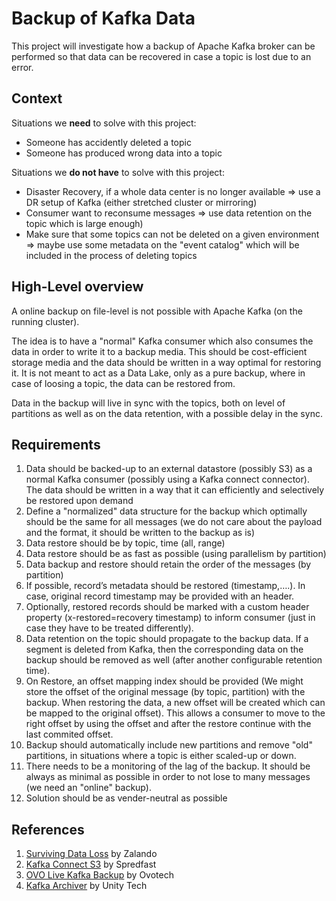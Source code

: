 # Backup of Kafka Data

This project will investigate how a backup of Apache Kafka broker can be performed so that data can be recovered in case a topic is lost due to an error.

## Context

Situations we **need** to solve with this project:

* Someone has accidently deleted a topic
* Someone has produced wrong data into a topic

Situations we **do not have** to solve with this project:

* Disaster Recovery, if a whole data center is no longer available => use a DR setup of Kafka (either stretched cluster or mirroring)
* Consumer want to reconsume messages => use data retention on the topic which is large enough)
* Make sure that some topics can not be deleted on a given environment => maybe use some metadata on the "event catalog" which will be included in the process of deleting topics

## High-Level overview

A online backup on file-level is not possible with Apache Kafka (on the running cluster). 

The idea is to have a "normal" Kafka consumer which also consumes the data in order to write it to a backup media. This should be cost-efficient storage media and the data should be written in a way optimal for restoring it. It is not meant to act as a Data Lake, only as a pure backup, where in case of loosing a topic, the data can be restored from. 

Data in the backup will live in sync with the topics, both on level of partitions as well as on the data retention, with a possible delay in the sync. 

## Requirements

1. Data should be backed-up to an external datastore (possibly S3) as a normal Kafka consumer (possibly using a Kafka connect connector). The data should be written in a way that it can efficiently and selectively be restored upon demand
2. Define a "normalized" data structure for the backup which optimally should be the same for all messages (we do not care about the payload and the format, it should be written to the backup as is)
3. Data restore should be by topic, time (all, range)
4. Data restore should be as fast as possible (using parallelism by partition)
5. Data backup and restore should retain the order of the messages (by partition)
6. If possible, record’s metadata should be restored (timestamp,….). In case, original record timestamp may be provided with an header.
7. Optionally, restored records should be marked with a custom header property (x-restored=recovery timestamp) to inform consumer (just in case they have to be treated differently).
6. Data retention on the topic should propagate to the backup data. If a segment is deleted from Kafka, then the corresponding data on the backup should be removed as well (after another configurable retention time).
7. On Restore, an offset mapping index should be provided (We might store the offset of the original message (by topic, partition) with the backup. When restoring the data, a new offset will be created which can be mapped to the original offset). This allows a consumer to move to the right offset by using the offset and after the restore continue with the last commited offset.  
8. Backup should automatically include new partitions and remove "old" partitions, in situations where a topic is either scaled-up or down. 
9. There needs to be a monitoring of the lag of the backup. It should be always as minimal as possible in order to not lose to many messages (we need an "online" backup).  
9. Solution should be as vender-neutral as possible
 
## References

1. [Surviving Data Loss](https://jobs.zalando.com/tech/blog/backing-up-kafka-zookeeper/index.html?gh_src=4n3gxh1) by Zalando
2. [Kafka Connect S3](https://github.com/spredfast/kafka-connect-s3) by Spredfast
3. [OVO Live Kafka Backup](https://github.com/ovotech/ovo-live-kafka-backup) by Ovotech
4. [Kafka Archiver](https://github.com/UnityTech/kafka-archiver) by Unity Tech

